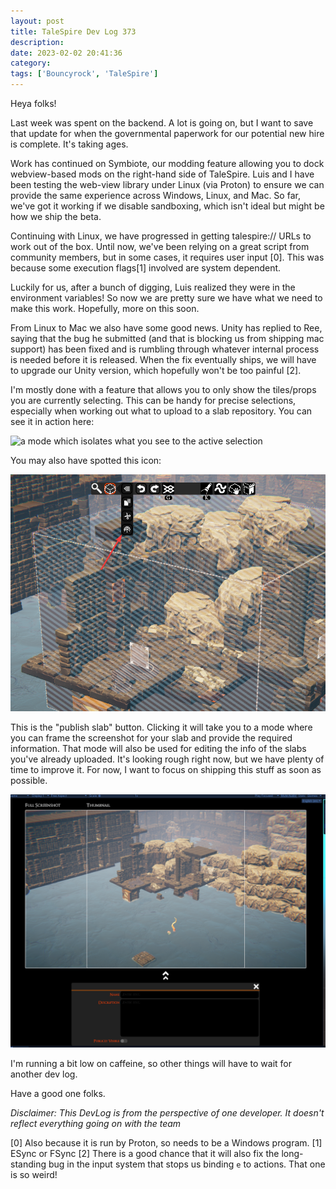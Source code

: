 ```yaml
---
layout: post
title: TaleSpire Dev Log 373
description:
date: 2023-02-02 20:41:36
category:
tags: ['Bouncyrock', 'TaleSpire']
---
```


Heya folks! 

Last week was spent on the backend. A lot is going on, but I want to save that update for when the governmental paperwork for our potential new hire is complete. It's taking ages. 

Work has continued on Symbiote, our modding feature allowing you to dock webview-based mods on the right-hand side of TaleSpire. Luis and I have been testing the web-view library under Linux (via Proton) to ensure we can provide the same experience across Windows, Linux, and Mac. So far, we've got it working if we disable sandboxing, which isn't ideal but might be how we ship the beta. 

Continuing with Linux, we have progressed in getting talespire:// URLs to work out of the box. Until now, we've been relying on a great script from community members, but in some cases, it requires user input [0]. This was because some execution flags[1] involved are system dependent.

Luckily for us, after a bunch of digging, Luis realized they were in the environment variables! So now we are pretty sure we have what we need to make this work. Hopefully, more on this soon.

From Linux to Mac we also have some good news. Unity has replied to Ree, saying that the bug he submitted (and that is blocking us from shipping mac support) has been fixed and is rumbling through whatever internal process is needed before it is released. When the fix eventually ships, we will have to upgrade our Unity version, which hopefully won't be too painful [2].

I'm mostly done with a feature that allows you to only show the tiles/props you are currently selecting. This can be handy for precise selections, especially when working out what to upload to a slab repository. You can see it in action here:

![a mode which isolates what you see to the active selection](/assets/videos/isolationMode0.gif)

You may also have spotted this icon:

![the publish slab button](/assets/images/publishSlabButton.png)

This is the "publish slab" button. Clicking it will take you to a mode where you can frame the screenshot for your slab and provide the required information. That mode will also be used for editing the info of the slabs you've already uploaded. It's looking rough right now, but we have plenty of time to improve it. For now, I want to focus on shipping this stuff as soon as possible.

![publish mode](/assets/images/slabPublishWip.png)

I'm running a bit low on caffeine, so other things will have to wait for another dev log. 

Have a good one folks.

*Disclaimer: This DevLog is from the perspective of one developer. It doesn't reflect everything going on with the team*

[0] Also because it is run by Proton, so needs to be a Windows program.
[1] ESync or FSync
[2] There is a good chance that it will also fix the long-standing bug in the input system that stops us binding `e` to actions. That one is so weird!
